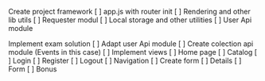 Create project framework
[ ] app.js with router init
[ ] Rendering and other lib utils
[ ] Requester modul
[ ] Local storage and other utilities
[ ] User Api module

Implement exam solution
[ ] Adapt user Api module
[ ] Create colection api module (Events in this case)
[ ] Implement views
 [ ] Home page 
 [ ] Catalog
 [ ] Login
 [ ] Register
 [ ] Logout
 [ ] Navigation
 [ ] Create form
 [ ] Details
 [ ] Form
 [ ] Bonus
